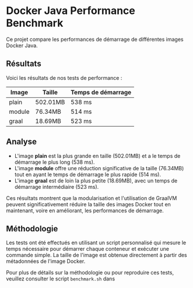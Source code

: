 # Docker Java Performance Benchmark

Ce projet compare les performances de démarrage de différentes images Docker Java.

## Résultats

Voici les résultats de nos tests de performance :

| Image  | Taille    | Temps de démarrage |
|--------|-----------|---------------------|
| plain  | 502.01MB  | 538 ms              |
| module | 76.34MB   | 514 ms              |
| graal  | 18.69MB   | 523 ms              |

## Analyse

- L'image **plain** est la plus grande en taille (502.01MB) et a le temps de démarrage le plus long (538 ms).
- L'image **module** offre une réduction significative de la taille (76.34MB) tout en ayant le temps de démarrage le plus rapide (514 ms).
- L'image **graal** est de loin la plus petite (18.69MB), avec un temps de démarrage intermédiaire (523 ms).

Ces résultats montrent que la modularisation et l'utilisation de GraalVM peuvent significativement réduire la taille des images Docker tout en maintenant, voire en améliorant, les performances de démarrage.

## Méthodologie

Les tests ont été effectués en utilisant un script personnalisé qui mesure le temps nécessaire pour démarrer chaque conteneur et exécuter une commande simple. La taille de l'image est obtenue directement à partir des métadonnées de l'image Docker.

Pour plus de détails sur la méthodologie ou pour reproduire ces tests, veuillez consulter le script `benchmark.sh` dans